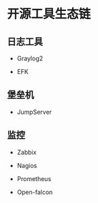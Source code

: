 # 开源工具生态链

## 日志工具

- Graylog2

- EFK

## 堡垒机

- JumpServer

## 监控

- Zabbix
  
- Nagios
  
- Prometheus
  
- Open-falcon
